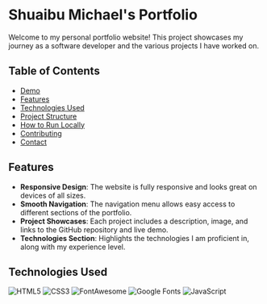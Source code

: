 # Shuaibu Michael's Portfolio

Welcome to my personal portfolio website! This project showcases my journey as a 
software developer and the various projects I have worked on.

## Table of Contents

- [Demo](#demo)
- [Features](#features)
- [Technologies Used](#technologies-used)
- [Project Structure](#project-structure)
- [How to Run Locally](#how-to-run-locally)
- [Contributing](#contributing)
- [Contact](#contact)

## Features

- **Responsive Design**: The website is fully responsive and looks great on devices of all sizes.
- **Smooth Navigation**: The navigation menu allows easy access to different sections of the portfolio.
- **Project Showcases**: Each project includes a description, image, and links to the GitHub repository and live demo.
- **Technologies Section**: Highlights the technologies I am proficient in, along with my experience level.

## Technologies Used

![HTML5](https://img.shields.io/badge/HTML5-%23E34F26.svg?style=flat&logo=html5&logoColor=white)
![CSS3](https://img.shields.io/badge/CSS3-%231572B6.svg?style=flat&logo=css3&logoColor=white)
![FontAwesome](https://img.shields.io/badge/FontAwesome-%23339AF0.svg?style=flat&logo=font-awesome&logoColor=white)
![Google Fonts](https://img.shields.io/badge/Google%20Fonts-%234285F4.svg?style=flat&logo=google&logoColor=white)
![JavaScript](https://img.shields.io/badge/JavaScript-%23F7DF1E.svg?style=flat&logo=javascript&logoColor=black)
